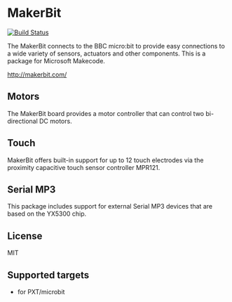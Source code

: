 # MakerBit

[![Build Status](https://travis-ci.org/1010Technologies/pxt-makerbit.svg?branch=master)](https://travis-ci.org/1010Technologies/pxt-makerbit)

The MakerBit connects to the BBC micro:bit to provide easy connections to a wide variety of sensors, actuators and other components. This is a package for Microsoft Makecode.

http://makerbit.com/

## Motors
The MakerBit board provides a motor controller that can control two bi-directional DC motors.

## Touch
MakerBit offers built-in support for up to 12 touch electrodes via the proximity capacitive touch sensor controller MPR121.

## Serial MP3
This package includes support for external Serial MP3 devices that are based on the YX5300 chip.

## License

MIT

## Supported targets

* for PXT/microbit


